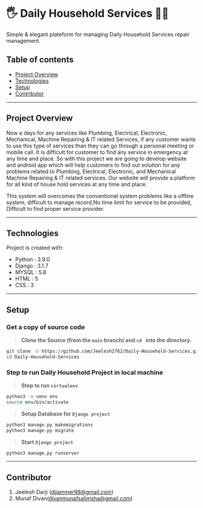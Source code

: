 # 🖐 Daily Household Services 👨‍🔧

Simple & elegant plateform for managing Daily Household Services repair management.

## Table of contents

- [Project Overview](#project-overview)
- [Technologies](#technologies)
- [Setup](#setup)
- [Contributor](#contributor)

---  
## Project Overview

Now a days for any services like Plumbing, Electrical, Electronic,
Mechanical, Machine Repairing & IT related Services, if any customer wants
to use this type of services than they can go through a personal meeting or
mobile call. It is difficult for customer to find any service in emergency at any
time and place. So with this project we are going to develop website and
android app which will help customers to find out solution for any problems
related to Plumbing, Electrical, Electronic, and Mechanical Machine Repairing
& IT related services. Our website will provide a platform for all kind of
house hold services at any time and place.

This system will overcomes the conventional system problems like
a offline system, difficult to manage record,No time limit for service to be
provided, Difficult to find proper service provider.

---

## Technologies

Project is created with:

- Python : 3.9.0
- Django : 3.1.7
- MYSQL : 5.8
- HTML : 5
- CSS : 3

--- 

## Setup

### Get a copy of source code

> **Clone the Source (from the `main` branch) and `cd ` into the directory.**

```sh
git clone -b https://github.com/Jeelesh2762/Daily-Household-Services.git
cd Daily-Household-Services
```

### Step to run Daily Household Project in local machine

> **Step to run `virtualenv`**

```sh
python3 -m venv env
source env/bin/activate
```

> **Setup Database for `Django project`**

```sh
python3 manage.py makemigrations
python3 manage.py migrate
```

> **Start `Django project`**

```sh
python3 manage.py runserver
```

---

## Contributor

1. Jeelesh Darji (djjammer98@gmail.com)
2. Munaf Divan(divanmunafsalimsha@gmail.com)
